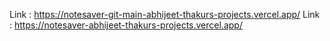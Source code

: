 Link : https://notesaver-git-main-abhijeet-thakurs-projects.vercel.app/
Link : https://notesaver-abhijeet-thakurs-projects.vercel.app/
